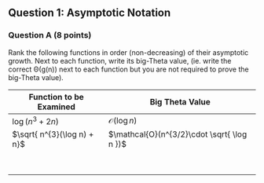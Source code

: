 ## Question 1: Asymptotic Notation

### Question A (8 points)

Rank the following functions in order (non-decreasing) of their asymptotic growth. Next to each function, write its big-Theta value, (ie. write the correct Θ(g(n)) next to each function but you are not required to prove the big-Theta value).


| Function to be Examined     | Big Theta Value                             |
| --------------------------- | ------------------------------------------- |
| $\log(n^{3}+ 2n)$           | $\mathcal{O}(\log n)$                       |
| $\sqrt{ n^{3}(\log n) + n}$ | $\mathcal{O}(n^{3/2}\cdot \sqrt{ \log n })$ |
|                             |                                             |
|                             |                                             |
|                             |                                             |
|                             |                                             |
|                             |                                             |
|                             |                                             |
|                             |                                             |
|                             |                                             |
